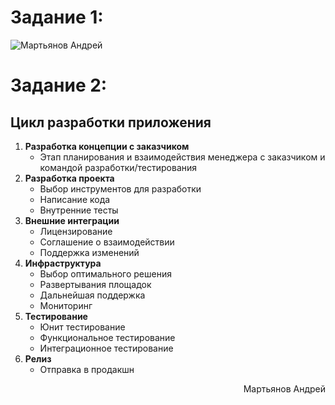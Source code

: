 # Задание 1:

![Мартьянов Андрей](https://downloader.disk.yandex.ru/preview/e3202b7b6a97224ec637134d36c05e20359ed490a66ed6ce66730ddfac1dc991/626aa159/24XLxIb8H0h22Xw9IrfdyBcQfKwo60LKERI2A90f6dxzy9fAoEX0fMWD-q-hCnELXZNex8wYXRYJT5gvX0wLgA%3D%3D?uid=0&filename=Martyanov%20Andrey%20Devops-19.png&disposition=inline&hash=&limit=0&content_type=image%2Fpng&owner_uid=0&tknv=v2&size=2880x1578)

# Задание 2:

## Цикл разработки приложения 
1. **Разработка концепции с заказчиком**
   - Этап планирования и взаимодействия менеджера с заказчиком и командой разработки/тестирования
2. **Разработка проекта**
   - Выбор инструментов для разработки
   - Написание кода
   - Внутренние тесты
3. **Внешние интеграции**
   - Лицензирование
   - Соглашение о взаимодействии
   - Поддержка изменений
4. **Инфраструктура**
   - Выбор оптимального решения
   - Развертывания площадок
   - Дальнейшая поддержка
   - Мониторинг
5. **Тестирование**
   - Юнит тестирование
   - Функциональное тестирование
   - Интеграционное тестирование
6. **Релиз**
   - Отправка в продакшн

<div style="text-align: right"> Мартьянов Андрей </div>


